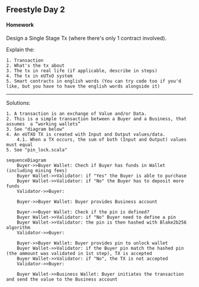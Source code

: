 ## Freestyle Day 2
#### Homework
Design a Single Stage Tx (where there's only 1 contract involved).

Explain the:

    1. Transaction
    2. What's the tx about
    3. The tx in real life (if applicable, describe in steps)
    4. The tx in eUTxO system
    5. Smart contracts in english words (You can try code too if you'd like, but you have to have the english words alongside it)

---
Solutions:

    1. A transaction is an exchange of Value and/or Data.
    2. This is a simple transaction between a Buyer and a Business, that assumes  a “working wallets”
    3. See "diagram below"
    4. An eUTXO TX is created with Input and Output values/data.
        4.1. When a TX occurs, the sum of both (Input and Output) values must equal
    5. See "pin_lock.scala"

```mermaid
sequenceDiagram
    Buyer->>Buyer Wallet: Chech if Buyer has funds in Wallet (including mining fees)
    Buyer Wallet->>Validator: if "Yes" the Buyer is able to purchase
    Buyer Wallet->>Validator: if "No" the Buyer has to deposit more funds
    Validator->>Buyer: 

    Buyer->>Buyer Wallet: Buyer provides Business account

    Buyer->>Buyer Wallet: Check if the pin is defined?
    Buyer Wallet->>Validator: if "No" Buyer need to define a pin
    Buyer Wallet->>Validator: the pin is then hashed with Blake2b256 algorithm
    Validator->>Buyer: 

    Buyer->>Buyer Wallet: Buyer provides pin to unlock wallet
    Buyer Wallet->>Validator: if the Buyer pin match the hashed pin (the ammount was validated in 1st step), TX is accepted
    Buyer Wallet->>Validator: if "No", the TX is not accepted
    Validator->>Buyer: 

    Buyer Wallet->>Business Wallet: Buyer initiates the transaction and send the value to the Business account
```